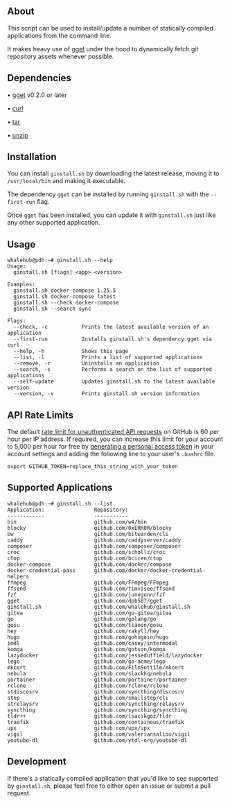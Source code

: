 ## About
This script can be used to install/update a number of statically compiled applications from the command line.

It makes heavy use of [gget](https://github.com/dpb587/gget) under the hood to dynamically fetch git repository assets whenever possible.

## Dependencies

• [gget](https://github.com/dpb587/gget) v0.2.0 or later

• [curl](https://packages.debian.org/buster/curl)

• [tar](https://packages.debian.org/buster/tar)

• [unzip](https://packages.debian.org/buster/unzip)

## Installation

You can install `ginstall.sh` by downloading the latest release, moving it to `/usr/local/bin` and making it executable.

The dependency `gget` can be installed by running `ginstall.sh` with the `--first-run` flag.

Once `gget` has been installed, you can update it with `ginstall.sh` just like any other supported application.

## Usage

```
whalehub@pdh:~# ginstall.sh --help
Usage:
  ginstall.sh [flags] <app> <version>

Examples:
  ginstall.sh docker-compose 1.25.5
  ginstall.sh docker-compose latest
  ginstall.sh --check docker-compose
  ginstall.sh --search sync

Flags:
  --check, -c           Prints the latest available version of an application
  --first-run           Installs ginstall.sh's dependency gget via curl
  --help, -h            Shows this page
  --list, -l            Prints a list of supported applications
  --remove, -r          Uninstalls an application
  --search, -s          Performs a search on the list of supported applications
  --self-update         Updates ginstall.sh to the latest available version
  --version, -v         Prints ginstall.sh version information
```

## API Rate Limits

The default [rate limit for unauthenticated API requests](https://developer.github.com/v3/#rate-limiting) on GitHub is 60 per hour per IP address. If required, you can increase this limit for your account to 5,000 per hour for free by [generating a personal access token](https://github.com/settings/tokens) in your account settings and adding the following line to your user's `.bashrc` file.

```
export GITHUB_TOKEN=replace_this_string_with_your_token
```

## Supported Applications

```
whalehub@pdh:~# ginstall.sh --list
Application:                Repository:
------------                -----------
bin                         github.com/w4/bin
blocky                      github.com/0xERR0R/blocky
bw                          github.com/bitwarden/cli
caddy                       github.com/caddyserver/caddy
composer                    github.com/composer/composer
croc                        github.com/schollz/croc
ctop                        github.com/bcicen/ctop
docker-compose              github.com/docker/compose
docker-credential-pass      github.com/docker/docker-credential-helpers
ffmpeg                      github.com/FFmpeg/FFmpeg
ffsend                      github.com/timvisee/ffsend
fzf                         github.com/junegunn/fzf
gget                        github.com/dpb587/gget
ginstall.sh                 github.com/whalehub/ginstall.sh
gitea                       github.com/go-gitea/gitea
go                          github.com/golang/go
gosu                        github.com/tianon/gosu
hey                         github.com/rakyll/hey
hugo                        github.com/gohugoio/hugo
imdl                        github.com/casey/intermodal
komga                       github.com/gotson/komga
lazydocker                  github.com/jesseduffield/lazydocker
lego                        github.com/go-acme/lego
mkcert                      github.com/FiloSottile/mkcert
nebula                      github.com/slackhq/nebula
portainer                   github.com/portainer/portainer
rclone                      github.com/rclone/rclone
stdiscosrv                  github.com/syncthing/discosrv
step                        github.com/smallstep/cli
strelaysrv                  github.com/syncthing/relaysrv
syncthing                   github.com/syncthing/syncthing
tldr++                      github.com/isacikgoz/tldr
traefik                     github.com/containous/traefik
upx                         github.com/upx/upx
vigil                       github.com/valeriansaliou/vigil
youtube-dl                  github.com/ytdl-org/youtube-dl
```

## Development

If there's a statically compiled application that you'd like to see supported by `ginstall.sh`, please feel free to either open an issue or submit a pull request.
